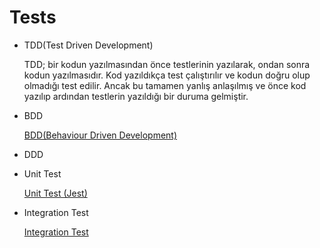 # Tests

- TDD(Test Driven Development)
    
    TDD; bir kodun yazılmasından önce testlerinin yazılarak, ondan sonra kodun yazılmasıdır. Kod yazıldıkça test çalıştırılır ve kodun doğru olup olmadığı test edilir. Ancak bu tamamen yanlış anlaşılmış ve önce kod yazılıp ardından testlerin yazıldığı bir duruma gelmiştir.
    
- BDD
    
    [BDD(Behaviour Driven Development)](Tests%2050f3771e9e9f46e28082ad18c6010f5f/BDD(Behaviour%20Driven%20Development)%20bbf6a5f4146d426ba17e77d03473b54d.md)
    
- DDD
- Unit Test
    
    [Unit Test (Jest)](Tests%2050f3771e9e9f46e28082ad18c6010f5f/Unit%20Test%20(Jest)%202ef5f0b3ab18466da755a0adf063e809.md)
    
- Integration Test
    
    [Integration Test](Tests%2050f3771e9e9f46e28082ad18c6010f5f/Integration%20Test%20321477b1d22f4142b568048bbf32da05.md)